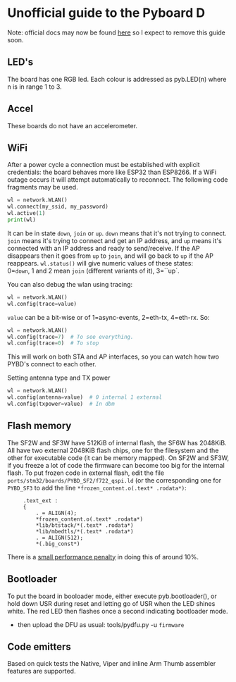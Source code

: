 # Unofficial guide to the Pyboard D

Note: official docs may now be found [here](https://pybd.io/hw/pybd_sfxw.html)
so I expect to remove this guide soon.

## LED's

The board has one RGB led. Each colour is addressed as pyb.LED(n) where n is in
range 1 to 3.

## Accel

These boards do not have an accelerometer.

## WiFi

After a power cycle a connection must be established with explicit credentials:
the board behaves more like ESP32 than ESP8266. If a WiFi outage occurs it will
attempt automatically to reconnect. The following code fragments may be used.

```python
wl = network.WLAN()
wl.connect(my_ssid, my_password)
wl.active(1)
print(wl)
```
It can be in state `down`, `join` or `up`. `down` means that it's not trying to
connect. `join` means it's trying to connect and get an IP address, and `up`
means it's connected with an IP address and ready to send/receive.  If the AP
disappears then it goes from `up` to `join`, and will go back to `up` if the AP
reappears. `wl.status()` will give numeric values of these states:  
0=`down`, 1 and 2 mean `join` (different variants of it), 3=``up`.

You can also debug the wlan using tracing:
```python
wl = network.WLAN()
wl.config(trace=value)
```
`value` can be a bit-wise or of 1=async-events, 2=eth-tx, 4=eth-rx. So:
```python
wl = network.WLAN()
wl.config(trace=7)  # To see everything.
wl.config(trace=0)  # To stop
```
This will work on both STA and AP interfaces, so you can watch how two PYBD's
connect to each other.

Setting antenna type and TX power
```python
wl = network.WLAN()
wl.config(antenna=value)  # 0 internal 1 external
wl.config(txpower=value)  # In dbm
```

## Flash memory

The SF2W and SF3W have 512KiB of internal flash, the SF6W has 2048KiB. All
have two external 2048KiB flash chips, one for the filesystem and the other for
executable code (it can be memory mapped). On SF2W and SF3W, if you freeze a
lot of code the firmware can become too big for the internal flash. To put
frozen code in external flash, edit the file
`ports/stm32/boards/PYBD_SF2/f722_qspi.ld` (or the corresponding one for
`PYBD_SF3` to add the line `*frozen_content.o(.text* .rodata*)`:
```
     .text_ext :
     {
         . = ALIGN(4);
         *frozen_content.o(.text* .rodata*)
         *lib/btstack/*(.text* .rodata*)
         *lib/mbedtls/*(.text* .rodata*)
         . = ALIGN(512);
         *(.big_const*)

```

There is a [small performance penalty](https://forum.micropython.org/viewtopic.php?f=16&t=8767#p49507)
in doing this of around 10%.

## Bootloader

To put the board in booloader mode, either execute pyb.bootloader(), or hold
down USR during reset and letting go of USR when the LED shines white.
The red LED then flashes once a second indicating bootloader mode.
- then upload the DFU as usual: tools/pydfu.py -u `firmware`

## Code emitters

Based on quick tests the Native, Viper and inline Arm Thumb assembler features
are supported.
